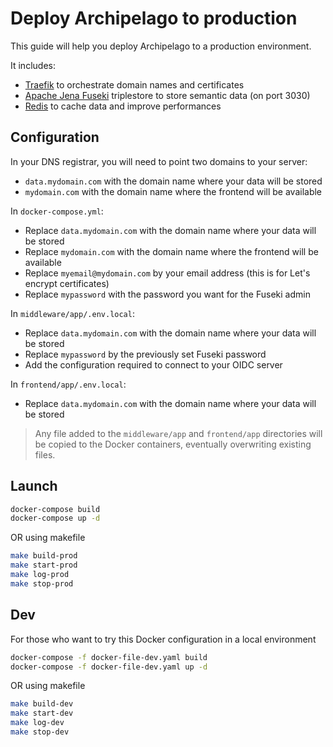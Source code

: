 # Deploy Archipelago to production

This guide will help you deploy Archipelago to a production environment.

It includes:
- [Traefik](https://traefik.io) to orchestrate domain names and certificates
- [Apache Jena Fuseki](https://jena.apache.org/documentation/fuseki2/) triplestore to store semantic data (on port 3030)
- [Redis](https://redis.io) to cache data and improve performances

## Configuration

In your DNS registrar, you will need to point two domains to your server:

- `data.mydomain.com` with the domain name where your data will be stored
- `mydomain.com` with the domain name where the frontend will be available

In `docker-compose.yml`:

- Replace `data.mydomain.com` with the domain name where your data will be stored
- Replace `mydomain.com` with the domain name where the frontend will be available
- Replace `myemail@mydomain.com` by your email address (this is for Let's encrypt certificates)
- Replace `mypassword` with the password you want for the Fuseki admin

In `middleware/app/.env.local`:

- Replace `data.mydomain.com` with the domain name where your data will be stored
- Replace `mypassword` by the previously set Fuseki password
- Add the configuration required to connect to your OIDC server

In `frontend/app/.env.local`:

- Replace `data.mydomain.com` with the domain name where your data will be stored

> Any file added to the `middleware/app` and `frontend/app` directories will be copied to the Docker containers, eventually overwriting existing files.

## Launch

```bash
docker-compose build
docker-compose up -d
```

OR using makefile

```bash
make build-prod
make start-prod
make log-prod
make stop-prod
```

## Dev

For those who want to try this Docker configuration in a local environment

```bash
docker-compose -f docker-file-dev.yaml build
docker-compose -f docker-file-dev.yaml up -d
```

OR using makefile

```bash
make build-dev
make start-dev
make log-dev
make stop-dev
```

